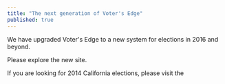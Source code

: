 ```yaml
---
title: "The next generation of Voter's Edge"
published: true
---
```

We have upgraded Voter's Edge to a new system for elections in 2016 and beyond.

Please explore the new site.

If you are looking for 2014 California elections, please visit the
<a href="/page/ca/elections-archive"></a>